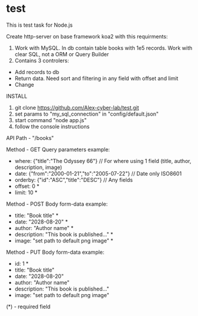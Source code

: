 # test

This is test task for Node.js

Create http-server on base framework koa2 with this requirments:
1. Work with MySQL. In db contain table books with 1e5 records. Work with clear SQL, not a ORM or Query Builder
2. Contains 3 controlers:
- Add records to db
- Return data. Need sort and filtering in any field with offset and limit
- Change

INSTALL

1. git clone https://github.com/Alex-cyber-lab/test.git
2. set params to "my_sql_connection" in "config/default.json"
3. start command "node app.js"
4. follow the console instructions

API
Path - "/books"

Method - GET
Query parameters example:
- where: {"title":"The Odyssey 66"} // For where using 1 field (title, author, description, image)
- date: {"from":"2000-01-21","to":"2005-07-22"} // Date only ISO8601
- orderby: {"id":"ASC","title":"DESC"} // Any fields
- offset: 0 *
- limit: 10 *

Method - POST
Body form-data example:
- title: "Book title" * 
- date: "2028-08-20" * 
- author: "Author name" *
- description: "This book is published..." *
- image: "set path to default png image" *

Method - PUT
Body form-data example:
- id: 1 *
- title: "Book title"
- date: "2028-08-20"
- author: "Author name"
- description: "This book is published..."
- image: "set path to default png image"

(*) - required field
